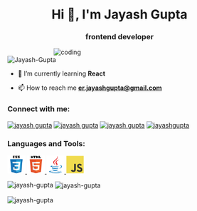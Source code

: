 <h1 align="center">Hi 👋, I'm Jayash Gupta</h1>
<h3 align="center">frontend developer</h3>
<img align="right" alt="coding" width="400" src="https://cdn.dribbble.com/users/3052691/screenshots/6178918/coding.gif">

<p align="left"> <img src="https://komarev.com/ghpvc/?username=Jayash-Gupta&label=Profile%20views&color=0e75b6&style=flat" alt="Jayash-Gupta" /> </p>

- 🌱 I’m currently learning **React**

- 📫 How to reach me **er.jayashgupta@gmail.com**

<!-- - 📄 Know about my experiences [https://drive.google.com/file/d/1QTuw9_CZ7s3um-S6kObEWNmoFI9sdmOZ/view?usp=sharing](https://drive.google.com/file/d/1QTuw9_CZ7s3um-S6kObEWNmoFI9sdmOZ/view?usp=sharing) -->

<h3 align="left">Connect with me:</h3>
<p align="left">
<a href="https://www.linkedin.com/in/jayash-gupta-4392881ba" target="blank"><img align="center" src="https://raw.githubusercontent.com/rahuldkjain/github-profile-readme-generator/master/src/images/icons/Social/linked-in-alt.svg" alt="jayash gupta" height="30" width="40" /></a>
<a href="https://www.codechef.com/users/code_yash" target="blank"><img align="center" src="https://cdn.jsdelivr.net/npm/simple-icons@3.1.0/icons/codechef.svg" alt="jayash gupta" height="30" width="40" /></a>
<a href="https://www.hackerrank.com/Jayash_201500316" target="blank"><img align="center" src="https://raw.githubusercontent.com/rahuldkjain/github-profile-readme-generator/master/src/images/icons/Social/hackerrank.svg" alt="jayash gupta" height="30" width="40" /></a>
<a href="https://www.leetcode.com/jayashgupta" target="blank"><img align="center" src="https://raw.githubusercontent.com/rahuldkjain/github-profile-readme-generator/master/src/images/icons/Social/leet-code.svg" alt="jayashgupta" height="30" width="40" /></a>
</p>

<h3 align="left">Languages and Tools:</h3>
<p align="left">
<a href="https://www.w3schools.com/css/" target="_blank" rel="noreferrer"> <img src="https://raw.githubusercontent.com/devicons/devicon/master/icons/css3/css3-original-wordmark.svg" alt="css3" width="40" height="40"/> </a> 
<a href="https://www.w3.org/html/" target="_blank" rel="noreferrer"> <img src="https://raw.githubusercontent.com/devicons/devicon/master/icons/html5/html5-original-wordmark.svg" alt="html5" width="40" height="40"/> </a> 
<a href="https://www.java.com" target="_blank" rel="noreferrer"> <img src="https://raw.githubusercontent.com/devicons/devicon/master/icons/java/java-original.svg" alt="java" width="40" height="40"/> </a> 
<a href="https://developer.mozilla.org/en-US/docs/Web/JavaScript" target="_blank" rel="noreferrer"> <img src="https://raw.githubusercontent.com/devicons/devicon/master/icons/javascript/javascript-original.svg" alt="javascript" width="40" height="40"/> </a> </p>

<p><img align="left" src="https://github-readme-stats.vercel.app/api/top-langs?username=jayash-gupta&show_icons=true&locale=en&layout=compact" alt="jayash-gupta" /></p>

<p>&nbsp;<img align="center" src="https://github-readme-stats.vercel.app/api?username=jayash-gupta&show_icons=true&locale=en" alt="jayash-gupta" /></p>

<p><img align="center" src="https://github-readme-streak-stats.herokuapp.com/?user=jayash-gupta&" alt="jayash-gupta" /></p>
<!-- ![Snake animation](https://github.com/Jayash-Gupta/Jayash-Gupta/blob/output/github-contribution-grid-snake.svg) -->
